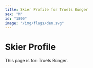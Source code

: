 ```yaml
---
title: Skier Profile for Troels Bünger
sex: "M"
id: "1890"
image: "/img/flags/den.svg" 
---
```


# Skier Profile

This page is for: Troels Bünger.
    
